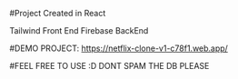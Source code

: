 #Project Created in React 

Tailwind Front End
Firebase BackEnd

#DEMO PROJECT:
 https://netflix-clone-v1-c78f1.web.app/

#FEEL FREE TO USE :D DONT SPAM THE DB PLEASE 
